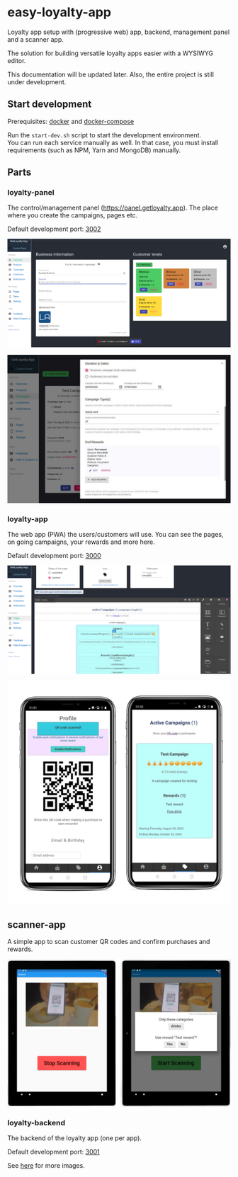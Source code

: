 # easy-loyalty-app
Loyalty app setup with (progressive web) app, backend, management panel and a scanner app.

The solution for building versatile loyalty apps easier with a WYSIWYG editor.

This documentation will be updated later. Also, the entire project is still under development.

## Start development
Prerequisites: [docker](https://docs.docker.com/engine/install/) and [docker-compose](https://docs.docker.com/compose/install/)

Run the `start-dev.sh` script to start the development environment.  
You can run each service manually as well. In that case, you must install requirements (such as NPM, Yarn and MongoDB) manually.

## Parts

### loyalty-panel
The control/management panel (https://panel.getloyalty.app). The place where you create the campaigns, pages etc.

Default development port: [3002](http://localhost:3002) 

![Scanner App](./assets/overview-page.png)

![Scanner App](./assets/editing-campaign.jpg)


### loyalty-app
The web app (PWA) the users/customers will use. You can see the pages, on going campaigns, your rewards and more here.

Default development port: [3000](http://localhost:3000) 

![Scanner App](./assets/editing-pages.png)

![Scanner App](./assets/example-pages-phone.jpg)


## scanner-app
A simple app to scan customer QR codes and confirm purchases and rewards.

![Scanner App](./assets/scanner-feature.jpg)

### loyalty-backend
The backend of the loyalty app (one per app).

Default development port: [3001](http://localhost:3001) 


See [here](./assets) for more images.
